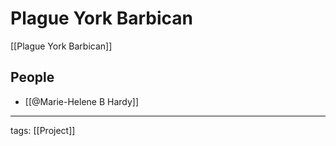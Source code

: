 # Plague York Barbican
[[Plague York Barbican]]

## People
- [[@Marie-Helene B Hardy]]

---

tags: [[Project]]